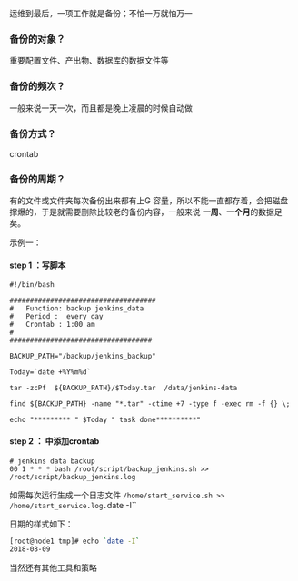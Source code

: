 
运维到最后，一项工作就是备份；不怕一万就怕万一

### 备份的对象？
重要配置文件、产出物、数据库的数据文件等


### 备份的频次？
一般来说一天一次，而且都是晚上凌晨的时候自动做

###  备份方式？
crontab 

###  备份的周期？
有的文件或文件夹每次备份出来都有上G 容量，所以不能一直都存着，会把磁盘撑爆的，于是就需要删除比较老的备份内容，一般来说 **一周**、**一个月**的数据足矣。

示例一：

####   step 1 ：写脚本
```
#!/bin/bash

####################################
#   Function: backup jenkins_data
#   Period :  every day
#   Crontab : 1:00 am
#
###################################

BACKUP_PATH="/backup/jenkins_backup"

Today=`date +%Y%m%d`

tar -zcPf  ${BACKUP_PATH}/$Today.tar  /data/jenkins-data

find ${BACKUP_PATH} -name "*.tar" -ctime +7 -type f -exec rm -f {} \;

echo "********* " $Today " task done**********"
```

####  step 2 ： 中添加crontab 
```
# jenkins data backup
00 1 * * * bash /root/script/backup_jenkins.sh >> /root/script/backup_jenkins.log
```

如需每次运行生成一个日志文件
`/home/start_service.sh >> /home/start_service.log.`date -I``

日期的样式如下：
```bash
[root@node1 tmp]# echo `date -I`
2018-08-09
```

当然还有其他工具和策略
